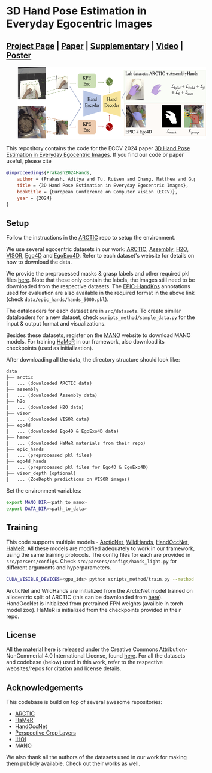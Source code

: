 # 3D Hand Pose Estimation in Everyday Egocentric Images

## [Project Page](https://ap229997.github.io/projects/hands/) | [Paper](https://ap229997.github.io/projects/hands/assets/paper.pdf) | [Supplementary](https://ap229997.github.io/projects/hands/assets/suppmat.pdf) | [Video](https://youtu.be/YolFnTtq38E) | [Poster](https://ap229997.github.io/projects/hands/poster.pdf)

<img src="assets/overview.png" height="192" hspace=30>

This repository contains the code for the ECCV 2024 paper [3D Hand Pose Estimation in Everyday Egocentric Images](https://ap229997.github.io/projects/hands/assets/paper.pdf). If you find our code or paper useful, please cite
```bibtex
@inproceedings{Prakash2024Hands,
    author = {Prakash, Aditya and Tu, Ruisen and Chang, Matthew and Gupta, Saurabh},
    title = {3D Hand Pose Estimation in Everyday Egocentric Images},
    booktitle = {European Conference on Computer Vision (ECCV)},
    year = {2024}
}
```

## Setup

Follow the instructions in the [ARCTIC](https://github.com/zc-alexfan/arctic/blob/master/docs/setup.md) repo to setup the environment.

We use several egocentric datasets in our work: [ARCTIC](https://arctic.is.tue.mpg.de/), [Assembly](https://assemblyhands.github.io/), [H2O](https://taeinkwon.com/projects/h2o/), [VISOR](https://epic-kitchens.github.io/VISOR/), [Ego4D](https://ego4d-data.org/docs/start-here/) and [EgoExo4D](https://ego4d-data.org/docs/start-here/). Refer to each dataset's website for details on how to download the data.

We provide the preprocessed masks & grasp labels and other required pkl files [here](https://drive.google.com/drive/folders/1rtrhOoEVUsJJEGYJLC5y8ZJo6tDzpdLd?usp=sharing). Note that these only contain the labels, the images still need to be downloaded from the respective datasets. The [EPIC-HandKps](https://drive.google.com/drive/folders/18hvFlt3rBl2vjSGsFh1kRWPK_mjLCAZc?usp=sharing) annotations used for evaluation are also available in the required format in the above link (check `data/epic_hands/hands_5000.pkl`).

The dataloaders for each dataset are in `src/datasets`. To create similar dataloaders for a new dataset, check `scripts_method/sample_data.py` for the input & output format and visualizations.

Besides these datasets, register on the [MANO](https://mano.is.tue.mpg.de) website to download MANO models. For training [HaMeR](https://github.com/geopavlakos/hamer) in our framework, also download its checkpoints (used as initialization).

After downloading all the data, the directory structure should look like:
```
data
├── arctic
│   ... (downloaded ARCTIC data)
├── assembly
│   ... (downloaded Assembly data)
├── h2o
│   ... (downloaded H2O data)
├── visor
│   ... (downloaded VISOR data)
├── ego4d
│   ... (downloaded Ego4D & EgoExo4D data)
├── hamer
│   ... (downloaded HaMeR materials from their repo)
├── epic_hands
│   ... (preprocessed pkl files)
├── ego4d_hands
│   ... (preprocessed pkl files for Ego4D & EgoExo4D)
├── visor_depth (optional)
│   ... (ZoeDepth predictions on VISOR images)
```

Set the environment variables:
```bash
export MANO_DIR=<path_to_mano>
export DATA_DIR=<path_to_data>
```

## Training

This code supports multiple models - [ArcticNet](https://download.is.tue.mpg.de/arctic/arctic_april_24.pdf), [WildHands](https://ap229997.github.io/projects/hands/assets/paper.pdf), [HandOccNet](https://arxiv.org/pdf/2203.14564), [HaMeR](https://arxiv.org/pdf/2312.05251). All these models are modified adequately to work in our framework, using the same training protocols. The config files for each are provided in `src/parsers/configs`. Check `src/parsers/configs/hands_light.py` for different arguments and hyperparameters.

```bash
CUDA_VISIBLE_DEVICES=<gpu_ids> python scripts_method/train.py --method {arctic,hands,handoccnet,hamer}_light --trainsplit train --valsplit smallval --load_ckpt <pretrained_weights_for_initialization>
```

ArcticNet and WildHands are initialized from the ArcticNet model trained on allocentric split of ARCTIC (this can be downloaded from [here](https://github.com/zc-alexfan/arctic/blob/master/docs/data/README.md)). HandOccNet is initialized from pretrained FPN weights (availble in torch model zoo). HaMeR is initialized from the checkpoints provided in their repo.

## License

All the material here is released under the Creative Commons Attribution-NonCommerial 4.0 International License, found [here](https://creativecommons.org/licenses/by-nc/4.0/). For all the datasets and codebase (below) used in this work, refer to the respective websites/repos for citation and license details.


## Acknowledgements

This codebase is build on top of several awesome repositories:
- [ARCTIC](https://github.com/zc-alexfan/arctic)
- [HaMeR](https://github.com/geopavlakos/hamer)
- [HandOccNet](https://github.com/namepllet/HandOccNet)
- [Perspective Crop Layers](https://github.com/yu-frank/PerspectiveCropLayers)
- [IHOI](https://github.com/JudyYe/ihoi)
- [MANO](https://github.com/otaheri/MANO)

We also thank all the authors of the datasets used in our work for making them publicly available. Check out their works as well.
